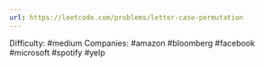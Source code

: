 ```yaml
---
url: https://leetcode.com/problems/letter-case-permutation
---
```


Difficulty: #medium
Companies: #amazon #bloomberg #facebook #microsoft #spotify #yelp
